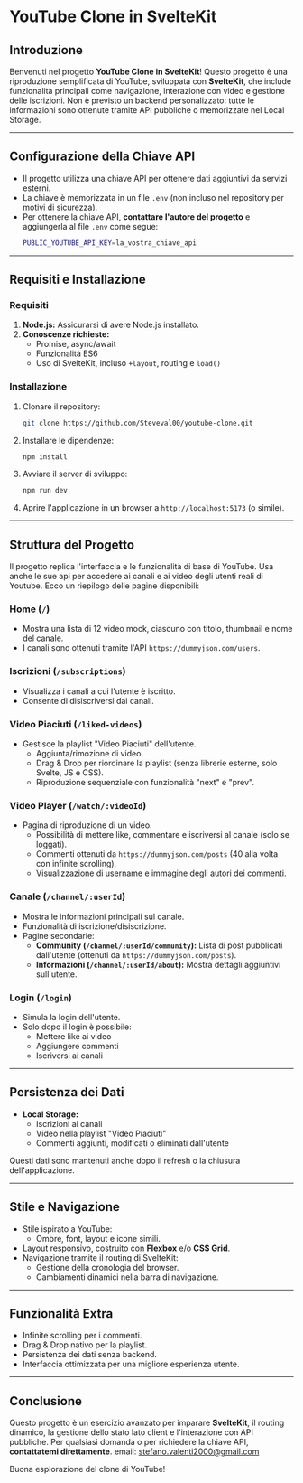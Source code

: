 # YouTube Clone in SvelteKit

## Introduzione

Benvenuti nel progetto **YouTube Clone in SvelteKit**! Questo progetto è una riproduzione semplificata di YouTube, sviluppata con **SvelteKit**, che include funzionalità principali come navigazione, interazione con video e gestione delle iscrizioni. Non è previsto un backend personalizzato: tutte le informazioni sono ottenute tramite API pubbliche o memorizzate nel Local Storage.

---

## Configurazione della Chiave API

- Il progetto utilizza una chiave API per ottenere dati aggiuntivi da servizi esterni.
- La chiave è memorizzata in un file `.env` (non incluso nel repository per motivi di sicurezza).
- Per ottenere la chiave API, **contattare l'autore del progetto** e aggiungerla al file `.env` come segue:
  ```bash
  PUBLIC_YOUTUBE_API_KEY=la_vostra_chiave_api
  ```

---

## Requisiti e Installazione

### Requisiti

1. **Node.js:** Assicurarsi di avere Node.js installato.
2. **Conoscenze richieste:**
   - Promise, async/await
   - Funzionalità ES6
   - Uso di SvelteKit, incluso `+layout`, routing e `load()`

### Installazione

1. Clonare il repository:
   ```bash
   git clone https://github.com/Steveval00/youtube-clone.git
   ```
2. Installare le dipendenze:
   ```bash
   npm install
   ```
3. Avviare il server di sviluppo:
   ```bash
   npm run dev
   ```
4. Aprire l'applicazione in un browser a `http://localhost:5173` (o simile).

---

## Struttura del Progetto

Il progetto replica l'interfaccia e le funzionalità di base di YouTube. Usa anche le sue api per accedere ai canali e ai video degli utenti reali di Youtube. Ecco un riepilogo delle pagine disponibili:

### **Home (`/`)**

- Mostra una lista di 12 video mock, ciascuno con titolo, thumbnail e nome del canale.
- I canali sono ottenuti tramite l'API `https://dummyjson.com/users`.

### **Iscrizioni (`/subscriptions`)**

- Visualizza i canali a cui l'utente è iscritto.
- Consente di disiscriversi dai canali.

### **Video Piaciuti (`/liked-videos`)**

- Gestisce la playlist "Video Piaciuti" dell'utente.
  - Aggiunta/rimozione di video.
  - Drag & Drop per riordinare la playlist (senza librerie esterne, solo Svelte, JS e CSS).
  - Riproduzione sequenziale con funzionalità "next" e "prev".

### **Video Player (`/watch/:videoId`)**

- Pagina di riproduzione di un video.
  - Possibilità di mettere like, commentare e iscriversi al canale (solo se loggati).
  - Commenti ottenuti da `https://dummyjson.com/posts` (40 alla volta con infinite scrolling).
  - Visualizzazione di username e immagine degli autori dei commenti.

### **Canale (`/channel/:userId`)**

- Mostra le informazioni principali sul canale.
- Funzionalità di iscrizione/disiscrizione.
- Pagine secondarie:
  - **Community (`/channel/:userId/community`):** Lista di post pubblicati dall'utente (ottenuti da `https://dummyjson.com/posts`).
  - **Informazioni (`/channel/:userId/about`):** Mostra dettagli aggiuntivi sull'utente.

### **Login (`/login`)**

- Simula la login dell'utente.
- Solo dopo il login è possibile:
  - Mettere like ai video
  - Aggiungere commenti
  - Iscriversi ai canali

---

## Persistenza dei Dati

- **Local Storage:**
  - Iscrizioni ai canali
  - Video nella playlist "Video Piaciuti"
  - Commenti aggiunti, modificati o eliminati dall'utente

Questi dati sono mantenuti anche dopo il refresh o la chiusura dell'applicazione.

---

## Stile e Navigazione

- Stile ispirato a YouTube:
  - Ombre, font, layout e icone simili.
- Layout responsivo, costruito con **Flexbox** e/o **CSS Grid**.
- Navigazione tramite il routing di SvelteKit:
  - Gestione della cronologia del browser.
  - Cambiamenti dinamici nella barra di navigazione.

---

## Funzionalità Extra

- Infinite scrolling per i commenti.
- Drag & Drop nativo per la playlist.
- Persistenza dei dati senza backend.
- Interfaccia ottimizzata per una migliore esperienza utente.

---

## Conclusione

Questo progetto è un esercizio avanzato per imparare **SvelteKit**, il routing dinamico, la gestione dello stato lato client e l'interazione con API pubbliche. Per qualsiasi domanda o per richiedere la chiave API, **contattatemi direttamente**.
email: stefano.valenti2000@gmail.com

Buona esplorazione del clone di YouTube!
